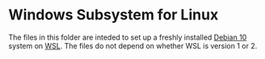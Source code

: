 # Windows Subsystem for Linux

The files in this folder are inteded to set up a freshly installed [Debian 10](https://www.debian.org/) system on [WSL](https://docs.microsoft.com/en-us/windows/wsl/).
The files do not depend on whether WSL is version 1 or 2.
